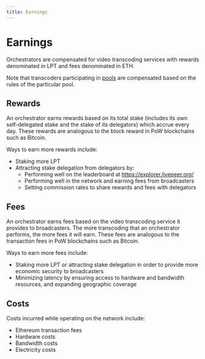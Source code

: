 ```yaml
---
title: Earnings
---
```


# Earnings

Orchestrators are compensated for video transcoding services with rewards
denominated in LPT and fees denominated in ETH.

Note that transcoders participating in
[pools](/docs/video-miners/core-concepts/pools) are compensated based on the
rules of the particular pool.

## Rewards

An orchestrator earns rewards based on its total stake (includes its own
self-delegated stake and the stake of its delegators) which accrue every day.
These rewards are analogous to the block reward in PoW blockchains such as
Bitcoin.

Ways to earn more rewards include:

- Staking more LPT
- Attracting stake delegation from delegators by:
  - Performing well on the leaderboard at https://explorer.livepeer.org/
  - Performing well in the network and earning fees from broadcasters
  - Setting commission rates to share rewards and fees with delegators

## Fees

An orchestrator earns fees based on the video transcoding service it provides to
broadcasters. The more transcoding that an orchestrator performs, the more fees
it will earn. These fees are analogous to the transaction fees in PoW
blockchains such as Bitcoin.

Ways to earn more fees include:

- Staking more LPT or attracting stake delegation in order to provide more
  economic security to broadcasters
- Minimizing latency by ensuring access to hardware and bandwidth resources, and
  expanding geographic coverage

## Costs

Costs incurred while operating on the network include:

- Ethereum transaction fees
- Hardware costs
- Bandwidth costs
- Electricity costs

